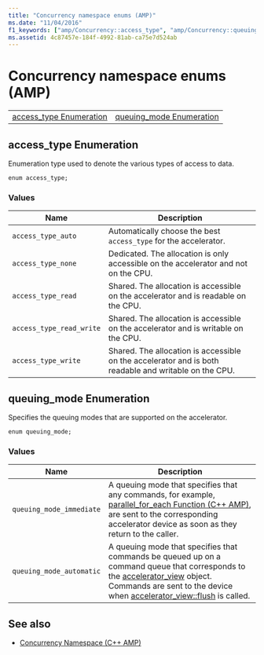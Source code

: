 ```yaml
---
title: "Concurrency namespace enums (AMP)"
ms.date: "11/04/2016"
f1_keywords: ["amp/Concurrency::access_type", "amp/Concurrency::queuing_mode"]
ms.assetid: 4c87457e-184f-4992-81ab-ca75e7d524ab
---
```

# Concurrency namespace enums (AMP)

|||
|-|-|
|[access_type Enumeration](#access_type)|[queuing_mode Enumeration](#queuing_mode)|

##  <a name="access_type"></a>  access_type Enumeration

Enumeration type used to denote the various types of access to data.

```
enum access_type;
```

### Values

|Name|Description|
|----------|-----------------|
|`access_type_auto`|Automatically choose the best `access_type` for the accelerator.|
|`access_type_none`|Dedicated. The allocation is only accessible on the accelerator and not on the CPU.|
|`access_type_read`|Shared. The allocation is accessible on the accelerator and is readable on the CPU.|
|`access_type_read_write`|Shared. The allocation is accessible on the accelerator and is writable on the CPU.|
|`access_type_write`|Shared. The allocation is accessible on the accelerator and is both readable and writable on the CPU.|

##  <a name="queuing_mode"></a>  queuing_mode Enumeration

Specifies the queuing modes that are supported on the accelerator.

```
enum queuing_mode;
```

### Values

|Name|Description|
|----------|-----------------|
|`queuing_mode_immediate`|A queuing mode that specifies that any commands, for example, [parallel_for_each Function (C++ AMP)](concurrency-namespace-functions-amp.md#parallel_for_each), are sent to the corresponding accelerator device as soon as they return to the caller.|
|`queuing_mode_automatic`|A queuing mode that specifies that commands be queued up on a command queue that corresponds to the [accelerator_view](accelerator-view-class.md) object. Commands are sent to the device when [accelerator_view::flush](accelerator-view-class.md#flush) is called.|

## See also

- [Concurrency Namespace (C++ AMP)](concurrency-namespace-cpp-amp.md)
